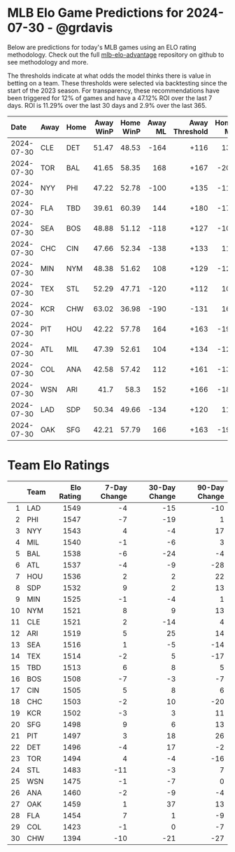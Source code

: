 # MLB Elo Game Predictions for 2024-07-30 - @grdavis
Below are predictions for today's MLB games using an ELO rating methodology. Check out the full [mlb-elo-advantage](https://github.com/grdavis/mlb-elo-advantage) repository on github to see methodology and more.

The thresholds indicate at what odds the model thinks there is value in betting on a team. These thresholds were selected via backtesting since the start of the 2023 season. For transparency, these recommendations have been triggered for 12% of games and have a 47.12% ROI over the last 7 days. ROI is 11.29% over the last 30 days and 2.9% over the last 365.

| Date       | Away   | Home   |   Away WinP |   Home WinP |   Away ML |   Away Threshold |   Home ML |   Home Threshold |
|:-----------|:-------|:-------|------------:|------------:|----------:|-----------------:|----------:|-----------------:|
| 2024-07-30 | CLE    | DET    |       51.47 |       48.53 |      -164 |             +116 |       138 |             +129 |
| 2024-07-30 | TOR    | BAL    |       41.65 |       58.35 |       168 |             +167 |      -200 |             -111 |
| 2024-07-30 | NYY    | PHI    |       47.22 |       52.78 |      -100 |             +135 |      -118 |             +110 |
| 2024-07-30 | FLA    | TBD    |       39.61 |       60.39 |       144 |             +180 |      -172 |             -119 |
| 2024-07-30 | SEA    | BOS    |       48.88 |       51.12 |      -118 |             +127 |      -100 |             +117 |
| 2024-07-30 | CHC    | CIN    |       47.66 |       52.34 |      -138 |             +133 |       118 |             +112 |
| 2024-07-30 | MIN    | NYM    |       48.38 |       51.62 |       108 |             +129 |      -126 |             +115 |
| 2024-07-30 | TEX    | STL    |       52.29 |       47.71 |      -120 |             +112 |       102 |             +133 |
| 2024-07-30 | KCR    | CHW    |       63.02 |       36.98 |      -190 |             -131 |       160 |             +200 |
| 2024-07-30 | PIT    | HOU    |       42.22 |       57.78 |       164 |             +163 |      -196 |             -109 |
| 2024-07-30 | ATL    | MIL    |       47.39 |       52.61 |       104 |             +134 |      -122 |             +111 |
| 2024-07-30 | COL    | ANA    |       42.58 |       57.42 |       112 |             +161 |      -132 |             -107 |
| 2024-07-30 | WSN    | ARI    |       41.7  |       58.3  |       152 |             +166 |      -180 |             -111 |
| 2024-07-30 | LAD    | SDP    |       50.34 |       49.66 |      -134 |             +120 |       114 |             +124 |
| 2024-07-30 | OAK    | SFG    |       42.21 |       57.79 |       166 |             +163 |      -198 |             -109 |

# Team Elo Ratings
|    | Team   |   Elo Rating |   7-Day Change |   30-Day Change |   90-Day Change |
|---:|:-------|-------------:|---------------:|----------------:|----------------:|
|  1 | LAD    |         1549 |             -4 |             -15 |             -10 |
|  2 | PHI    |         1547 |             -7 |             -19 |               1 |
|  3 | NYY    |         1543 |              4 |              -4 |              17 |
|  4 | MIL    |         1540 |             -1 |              -6 |               3 |
|  5 | BAL    |         1538 |             -6 |             -24 |              -4 |
|  6 | ATL    |         1537 |             -4 |              -9 |             -28 |
|  7 | HOU    |         1536 |              2 |               2 |              22 |
|  8 | SDP    |         1532 |              9 |               2 |              13 |
|  9 | MIN    |         1525 |             -1 |              -4 |               1 |
| 10 | NYM    |         1521 |              8 |               9 |              13 |
| 11 | CLE    |         1521 |              2 |             -14 |               4 |
| 12 | ARI    |         1519 |              5 |              25 |              14 |
| 13 | SEA    |         1516 |              1 |              -5 |             -14 |
| 14 | TEX    |         1514 |             -2 |               5 |             -17 |
| 15 | TBD    |         1513 |              6 |               8 |               5 |
| 16 | BOS    |         1508 |             -7 |              -3 |              -7 |
| 17 | CIN    |         1505 |              5 |               8 |               6 |
| 18 | CHC    |         1503 |             -2 |              10 |             -20 |
| 19 | KCR    |         1502 |             -3 |               3 |              11 |
| 20 | SFG    |         1498 |              9 |               6 |              13 |
| 21 | PIT    |         1497 |              3 |              18 |              26 |
| 22 | DET    |         1496 |             -4 |              17 |              -2 |
| 23 | TOR    |         1494 |              4 |              -4 |             -16 |
| 24 | STL    |         1483 |            -11 |              -3 |               7 |
| 25 | WSN    |         1475 |             -1 |              -7 |               0 |
| 26 | ANA    |         1460 |             -2 |              -9 |              -4 |
| 27 | OAK    |         1459 |              1 |              37 |              13 |
| 28 | FLA    |         1454 |              7 |               1 |              -9 |
| 29 | COL    |         1423 |             -1 |               0 |              -7 |
| 30 | CHW    |         1394 |            -10 |             -21 |             -27 |